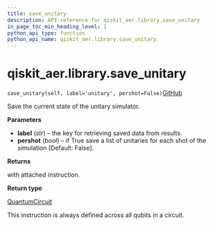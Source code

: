 ```yaml
---
title: save_unitary
description: API reference for qiskit_aer.library.save_unitary
in_page_toc_min_heading_level: 1
python_api_type: function
python_api_name: qiskit_aer.library.save_unitary
---
```


# qiskit\_aer.library.save\_unitary

<span id="qiskit_aer.library.save_unitary" />

`save_unitary(self, label='unitary', pershot=False)`[GitHub](https://github.com/qiskit/qiskit/tree/stable/0.39/qiskit_aer/library/save_instructions/save_unitary.py "view source code")

Save the current state of the unitary simulator.

**Parameters**

*   **label** (*str*) – the key for retrieving saved data from results.
*   **pershot** (*bool*) – if True save a list of unitaries for each shot of the simulation \[Default: False].

**Returns**

with attached instruction.

**Return type**

[QuantumCircuit](qiskit.circuit.QuantumCircuit "qiskit.circuit.QuantumCircuit")

<Admonition title="Note" type="note">
  This instruction is always defined across all qubits in a circuit.
</Admonition>

